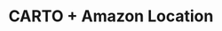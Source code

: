 ---
title: CARTO + Amazon Location
description: "Build applications using CARTO & Amazon Location."
icon: "/img/icons/carto-amazon-location.png"

url: amazon-location
indexPage: "getting-started.md"

cascade:
  basePath: amazon-location
  menu:
    - title: "Getting Started"
    - title: "Examples"
      folder:
      - title: "Hello World"
    - title: "Whats New"
---